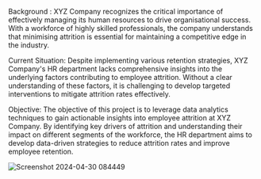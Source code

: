 Background :
XYZ Company recognizes the critical importance of effectively managing its human resources to drive organisational success. With a workforce of highly skilled professionals, the company understands that minimising attrition is essential for maintaining a competitive edge in the industry.

Current Situation:
Despite implementing various retention strategies, XYZ Company's HR department lacks comprehensive insights into the underlying factors contributing to employee attrition. Without a clear understanding of these factors, it is challenging to develop targeted interventions to mitigate attrition rates effectively.

Objective:
The objective of this project is to leverage data analytics techniques to gain actionable insights into employee attrition at XYZ Company. By identifying key drivers of attrition and understanding their impact on different segments of the workforce, the HR department aims to develop data-driven strategies to reduce attrition rates and improve employee retention.


![Screenshot 2024-04-30 084449](https://github.com/yashparab7962/Data-Analytics/assets/82162084/85473667-b268-4d10-9894-a254742e647b)
